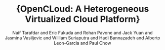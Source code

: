 ---
ENTRYTYPE: misc
ID: tarafdar:saviagm2015a
author: 'Naif Tarafdar and Eric Fukuda and Rohan Pavone and Jack Yuan

  and Jasmina Vasiljevic and William Suriaputra and

  Hadi Bannazadeh and Alberto Leon-Garcia and Paul Chow'
howpublished: 2015 SAVI AGM poster presentation
month: jul
title: '{OpenCLoud: A Heterogeneous Virtualized Cloud Platform}'
year: '2015'
---